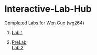 # Interactive-Lab-Hub

Completed Labs for Wen Guo (wg264)

1. [Lab 1](./lab1/)

2. [PreLab](./lab1/prelab) <br> [Lab 2](./lab2/)